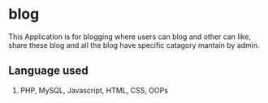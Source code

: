 # blog

This Application is for blogging where users can blog and other can like, share these blog and all the blog have specific catagory mantain by admin.

## Language used

1. PHP, MySQL, Javascript, HTML, CSS, OOPs

